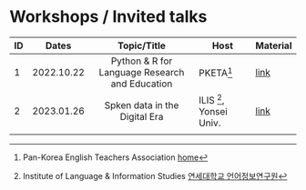 # Workshops / Invited talks

|ID|Dates|Topic/Title|Host|Material|
|--|--|:--:|--|--|
|1|2022.10.22| Python & R for Language Research and Education | PKETA[^1]|[link](https://github.com/MK316/pketa22/blob/main/README.md)|
|2|2023.01.26|Spken data in the Digital Era|ILIS [^2], Yonsei Univ.|[link](https://github.com/MK316/workshops/blob/main/20230126_yonsei/readme.md)|
| | | | |


[^1]: Pan-Korea English Teachers Association [home](https://github.com/MK316/pketa22/blob/main/README.md)
[^2]: Institute of Language & Information Studies [연세대학교 언어정보연구원](https://devcms.yonsei.ac.kr/ilis_en/index.do)
 
